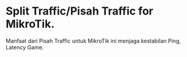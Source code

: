 # Split Traffic/Pisah Traffic for MikroTik.
Manfaat dari Pisah Traffic untuk MikroTik ini menjaga kestabilan Ping, Latency Game.
